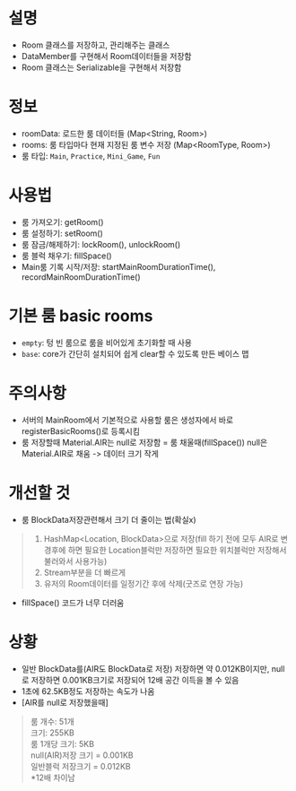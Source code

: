 # 설명
- Room 클래스를 저장하고, 관리해주는 클래스
- DataMember를 구현해서 Room데이터들을 저장함
- Room 클래스는 Serializable을 구현해서 저장함

# 정보
- roomData: 로드한 룸 데이터들 (Map<String, Room>)
- rooms: 룸 타입마다 현재 지정된 룸 변수 저장 (Map<RoomType, Room>)
- 룸 타입: `Main`, `Practice`, `Mini_Game`, `Fun`

# 사용법
- 룸 가져오기: getRoom()
- 룸 설정하기: setRoom()
- 룸 잠금/해제하기: lockRoom(), unlockRoom()
- 룸 블럭 채우기: fillSpace()
- Main룸 기록 시작/저장: startMainRoomDurationTime(), recordMainRoomDurationTime()


# 기본 룸 basic rooms
- `empty`: 텅 빈 룸으로 룸을 비어있게 초기화할 때 사용
- `base`: core가 간단히 설치되어 쉽게 clear할 수 있도록 만든 베이스 맵


# 주의사항
- 서버의 MainRoom에서 기본적으로 사용할 룸은 생성자에서 바로 registerBasicRooms()로 등록시킴
- 룸 저장할때 Material.AIR는 null로 저장함 = 룸 채울때(fillSpace()) null은 Material.AIR로 채움 -> 데이터 크기 작게


# 개선할 것
- 룸 BlockData저장관련해서 크기 더 줄이는 법(확실x)
> 1. HashMap<Location, BlockData>으로 저장(fill 하기 전에 모두 AIR로 변경후에 하면 필요한 Location블럭만 저장하면 필요한 위치블럭만 저장해서 불러와서 사용가능)
> 2. Stream부분을 더 빠르게
> 3. 유저의 Room데이터를 일정기간 후에 삭제(굿즈로 연장 가능)
- fillSpace() 코드가 너무 더러움


# 상황
- 일반 BlockData를(AIR도 BlockData로 저장) 저장하면 약 0.012KB이지만, null로 저장하면 0.001KB크기로 저장되어 12배 공간 이득을 볼 수 있음
- 1초에 62.5KB정도 저장하는 속도가 나옴
- [AIR를 null로 저장했을때]
> 룸 개수: 51개  
> 크기: 255KB  
> 룸 1개당 크기: 5KB  
> null(AIR)저장 크기 = 0.001KB  
> 일반블럭 저장크기 = 0.012KB  
> *12배 차이남  
